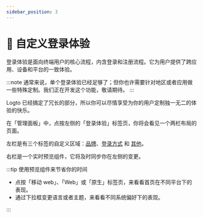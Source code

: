 ```yaml
---
sidebar_position: 3
---
```


# 🎨 自定义登录体验

登录体验是面向终端用户的核心流程，内含登录和注册流程。它为用户提供了跨应用、设备和平台的一致体验。

:::note
通常来说，单个登录体验已经足够了；但你也许需要针对地区或者应用做一些特殊定制。我们正在开发这个功能，敬请期待。
:::

Logto 已经搞定了冗长的部分，所以你可以尽情享受为你的用户定制独一无二的体验的快乐。

在「管理面板」中，点按左侧的「登录体验」标签页，你将会看见一个两栏布局的页面。

左栏是有三个标签的自定义区域：[品牌](./configure-branding.mdx)、[登录方式](./configure-sign-in-methods.mdx) 和 [其他](./tou-and-language.mdx)。

右栏是一个实时预览组件，它将及时同步你在左侧的变更。

:::tip 使用预览组件来节省你的时间

- 点按「移动 web」、「Web」或「原生」标签页，来看看首页在不同平台下的表现。
- 通过下拉框变更语言或者主题，来看看不同系统偏好下的表现。

:::
